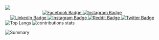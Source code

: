 <!-- TODO: Header ### Hi there 👋 -->
<img src="https://img.shields.io/github/followers/A143-S.svg?style=social&label=Follow&maxAge=2592000"/>

<!-- REDES -->
<div id="badges"  align="center">
  <a href="#">  
    <img src="https://img.shields.io/badge/Facebook-1877F2?style=for-the-badge&logo=facebook&logoColor=white" alt="Facebook Badge"/>
  </a>
  <a href="#">
    <img src="https://img.shields.io/badge/Instagram-E4405F?style=for-the-badge&logo=instagram&logoColor=white" alt="Instagram Badge"/>
  </a>
</div>

<div id="badges"  align="center">
  <a href="#">
    <img src="https://img.shields.io/badge/LinkedIn-blue?style=for-the-badge&logo=linkedin&logoColor=white" alt="LinkedIn Badge"/>
  </a>
  <a href="#">
    <img src="https://img.shields.io/badge/instagram-red?style=for-the-badge&logo=instagram&logoColor=white" alt="Instagram Badge"/>
  </a>
    <a href="#">
    <img src="https://img.shields.io/badge/reddit-red?style=for-the-badge&logo=reddit&logoColor=white" alt="Reddit Badge"/>
  </a>
  <a href="#">
    <img src="https://img.shields.io/badge/Twitter-blue?style=for-the-badge&logo=twitter&logoColor=white" alt="Twitter Badge"/>
  </a>
</div>

<!-- SKILLS -->

<!-- STATS -->

<img src="https://github-readme-stats.vercel.app/api/top-langs/?username=A143-S&langs_count=9&theme=gotham" alt="Top Langs"/>

<img src="https://github-readme-stats.vercel.app/api?username=A143-S&theme=gotham" alt="contributions stats"/>

![Summary](https://github-profile-summary-cards.vercel.app/api/cards/profile-details?username=A143-S&theme=tokyonight)
